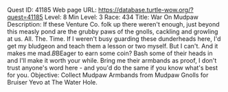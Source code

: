 Quest ID: 41185
Web page URL: https://database.turtle-wow.org/?quest=41185
Level: 8
Min Level: 3
Race: 434
Title: War On Mudpaw
Description: If these Venture Co. folk up there weren't enough, just beyond this measly pond are the grubby paws of the gnolls, cackling and growling at us. All. The. Time. If I weren't busy guarding these dunderheads here, I'd get my bludgeon and teach them a lesson or two myself. But I can't. And it makes me mad.$B$BEager to earn some coin? Bash some of their heads in and I'll make it worth your while. Bring me their armbands as proof, I don't trust anyone's word here - and you'd do the same if you know what's best for you.
Objective: Collect Mudpaw Armbands from Mudpaw Gnolls for Bruiser Yevo at The Water Hole.
